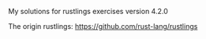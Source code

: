 My solutions for rustlings exercises version 4.2.0

The origin rustlings: https://github.com/rust-lang/rustlings
